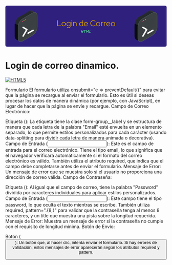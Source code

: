 ![Banner de login](login-html.png)

# Login de correo dinamico.
<p align="left">
<a href="https://developer.mozilla.org/en-US/docs/Glossary/HTML5" target="_blank" rel="noreferrer"><img src="https://raw.githubusercontent.com/danielcranney/readme-generator/main/public/icons/skills/html5-colored.svg" width="36" height="36" alt="HTML5" /></a>
</p>

Formulario 
El formulario utiliza onsubmit="e => preventDefault()" para evitar que la página se recargue al enviar el formulario. Esto es útil si deseas procesar los datos de manera dinámica (por ejemplo, con JavaScript), en lugar de hacer que la página se envíe y recargue.
Campo de Correo Electrónico:

Etiqueta (<label>): La etiqueta tiene la clase form-group__label y se estructura de manera que cada letra de la palabra "Email" esté envuelta en un elemento <span> separado, lo que permite estilos personalizados para cada carácter (usando data-splitting para dividir cada letra de manera animada o decorativa).
Campo de Entrada (<input>): Este es el campo de entrada para el correo electrónico. Tiene el tipo email, lo que significa que el navegador verificará automáticamente si el formato del correo electrónico es válido. También utiliza el atributo required, que indica que el campo debe completarse antes de enviar el formulario.
Mensaje de Error: Un mensaje de error que se muestra solo si el usuario no proporciona una dirección de correo válida.
Campo de Contraseña:

Etiqueta (<label>): Al igual que el campo de correo, tiene la palabra "Password" dividida por caracteres individuales para aplicar estilos personalizados.
Campo de Entrada (<input>): Este campo tiene el tipo password, lo que oculta el texto mientras se escribe. También utiliza required, pattern=".{8,}" para validar que la contraseña tenga al menos 8 caracteres, y un title que muestra una pista sobre la longitud requerida.
Mensaje de Error: Muestra un mensaje de error si la contraseña no cumple con el requisito de longitud mínima.
Botón de Envío:

Botón (<button type="submit">): Un botón que, al hacer clic, intenta enviar el formulario. Si hay errores de validación, estos mensajes de error aparecerán según los atributos required y pattern.




<!---[![Login1.png](https://i.postimg.cc/9Q0GsMWb/Login1.png)](https://postimg.cc/5XcYCfQQ)


2.Cuando la contraseña es corta 

[![Login2.png](https://i.postimg.cc/GhhYs2sR/Login2.png)](https://postimg.cc/grQrCGDt)


3.Al escribir

[![Login3.png](https://i.postimg.cc/m2tksFHP/Login3.png)](https://postimg.cc/KRhx7jQb)



4.Validación.

[![Login4.png](https://i.postimg.cc/pLBLQYN1/Login4.png)](https://postimg.cc/SnJ4k9xW)



Ejemplo del codigo!!!!
https://codepen.io/johnjairoac/pen/bGmrGvz --->


